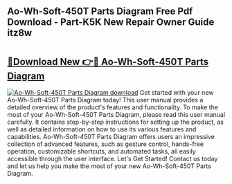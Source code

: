 ## Ao-Wh-Soft-450T Parts Diagram Free Pdf Download - Part-K5K New Repair Owner Guide itz8w

# <h2><a href="http://dfkwsbk.blite.top/?on=Ao-Wh-Soft-450T+Parts+Diagram">🔗Download New 👉🔴 Ao-Wh-Soft-450T Parts Diagram</a></h2>

[![Ao-Wh-Soft-450T Parts Diagram download](https://i.imgur.com/lujVjoI.png)](http://dfkwsbk.blite.top/?on=Ao-Wh-Soft-450T+Parts+Diagram)
Get started with your new Ao-Wh-Soft-450T Parts Diagram today! This user manual provides a detailed overview of the product's features and functionality. To make the most of your Ao-Wh-Soft-450T Parts Diagram, please read this user manual carefully. It contains step-by-step instructions for setting up the product, as well as detailed information on how to use its various features and capabilities. Ao-Wh-Soft-450T Parts Diagram offers users an impressive collection of advanced features, such as gesture control, hands-free operation, customizable shortcuts, and automated tasks, all easily accessible through the user interface. Let's Get Started! Contact us today and let us help you make the most of your new Ao-Wh-Soft-450T Parts Diagram.
